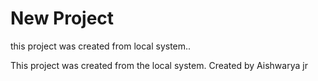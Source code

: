 # New Project
 this project was created from local system..

This project was created from the local system.
Created by Aishwarya jr 


















